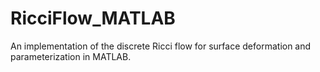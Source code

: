 # RicciFlow_MATLAB
An implementation of the discrete Ricci flow for surface deformation and parameterization in MATLAB.
